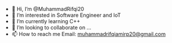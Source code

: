 - 👋 Hi, I’m @MuhammadRifqi20
- 👀 I’m interested in Software Engineer and IoT
- 🌱 I’m currently learning C++
- 💞️ I’m looking to collaborate on ...
- 📫 How to reach me Email: muhammadrifqiamirp20@gmail.com

<!---
MuhammadRifqi20/MuhammadRifqi20 is a ✨ special ✨ repository because its `README.md` (this file) appears on your GitHub profile.
You can click the Preview link to take a look at your changes.
--->
